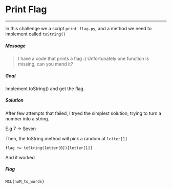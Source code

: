 # Print Flag

---

In this challenge we a script `print_flag.py`, and a method we need to implement called `toString()`

##### Message

> I have a code that prints a flag :)
> Unfortunately one function is missing, can you mend it?

##### Goal

Implement toString() and get the flag.

##### Solution

After few attempts that failed, I tryed the simplest solution, trying to turn a number into a string.

E.g
7 -> Seven

Then, the toString method will pick a random at `letter[1]`

```
flag += toString(letter[0])[letter[1]]
```

And it worked

##### Flag

```
MCL{nuM_to_words}
```

